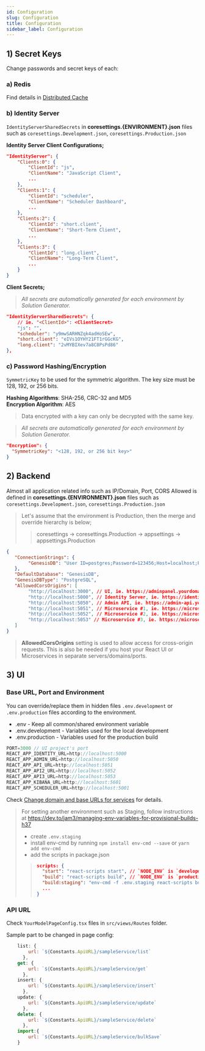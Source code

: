 ```yaml
---
id: Configuration
slug: Configuration
title: Configuration
sidebar_label: Configuration
---
```

## 1) Secret Keys

Change passwords and secret keys of each:

### a) Redis

Find details in [Distributed Cache](Distributed_Cache.md)

### b) Identity Server

`IdentityServerSharedSecrets` in **coresettings.{ENVIRONMENT}.json** files such as `coresettings.Development.json`, `coresettings.Production.json`

**Identity Server Client Configurations;**

```json title="IdentityServer/appsettings.json"
"IdentityServer": {
    "Clients:0": {
        "ClientId": "js",
        "ClientName": "JavaScript Client",
        ...
    },
    "Clients:1": {
        "ClientId": "scheduler",
        "ClientName": "Scheduler Dashboard",
        ...
    },
    "Clients:2": {
        "ClientId": "short.client",
        "ClientName": "Short-Term Client",
        ...
    },
    "Clients:3": {
        "ClientId": "long.client",
        "ClientName": "Long-Term Client",
        ...
    }
}
```

**Client Secrets;**

> *All secrets are automatically generated for each environment by Solution Generator.*

```json title="Base/CoreSvc/coresettings.{ENVIRONMENT}.json"
"IdentityServerSharedSecrets": {
    // ie. "<ClientId>": <ClientSecret>
    "js": "",
    "scheduler": "y9mwSARHNZqk4adHoSEw",
    "short.client": "eIVs1OYHY21FT1rGGcKG",
    "long.client": "2vMYBIXev7a8C8PsPd86"
},
```

### c) Password Hashing/Encryption

`SymmetricKey` to be used for the symmetric algorithm. The key size must be 128, 192, or 256 bits.

**Hashing Algorithms**: SHA-256, CRC-32 and MD5 <br>
**Encryption Algorithm**: AES

> Data encrypted with a key can only be decrypted with the same key.

> *All secrets are automatically generated for each environment by Solution Generator.*

```json title="Base/CoreSvc/coresettings.{ENVIRONMENT}.json"
"Encryption": {
  "SymmetricKey": "<128, 192, or 256 bit key>"
}
```

## 2) Backend

Almost all application related info such as IP/Domain, Port, CORS Allowed is defined in **coresettings.{ENVIRONMENT}.json** files such as `coresettings.Development.json`, `coresettings.Production.json`

> Let's assume that the environment is Production, then the merge and override hierarchy is below;
>> coresettings -> coresettings.Production -> appsettings -> appsettings.Production

```json title="Base/CoreSvc/coresettings.{ENVIRONMENT}.json"
{
   "ConnectionStrings": {
        "GenesisDB": "User ID=postgres;Password=123456;Host=localhost;Port=5432;Database=GENESIS_DB;"
   },
   "DefaultDatabase": "GenesisDB",
   "GenesisDBType": "PostgreSQL",
   "AllowedCorsOrigins": [
        "http://localhost:3000", // UI, ie. https://adminpanel.yourdomain.com
        "http://localhost:5000", // Identity Server, ie. https://identityserver.yourdomain.com
        "http://localhost:5050", // Admin API, ie. https://admin-api.yourdomain.com
        "http://localhost:5051", // Microservice #1, ie. https://microservice1-api.yourdomain.com
        "http://localhost:5052", // Microservice #2, ie. https://microservice2-api.yourdomain.com
        "http://localhost:5053" // Microservice #3, ie. https://microservice3-api.yourdomain.com
   ]
}
```

> **AllowedCorsOrigins** setting is used to allow access for cross-origin requests. This is also be needed if you host your React UI or Microservices in separate servers/domains/ports.

## 3) UI

### Base URL, Port and Environment

You can override/replace them in hidden files `.env.development` or `.env.production` files according to the environment.
- .env - Keep all common/shared environment variable
- .env.development - Variables used for the local development
- .env.production - Variables used for the production build

```js
PORT=3000 // UI project's port
REACT_APP_IDENTITY_URL=http://localhost:5000
REACT_APP_ADMIN_URL=http://localhost:5050
REACT_APP_API_URL=http://localhost:5051
REACT_APP_API2_URL=http://localhost:5052
REACT_APP_API3_URL=http://localhost:5053
REACT_APP_KIBANA_URL=http://localhost:5601
REACT_APP_SCHEDULER_URL=http://localhost:5001
```

Check [Change domain and base URLs for services](FAQ/FAQ_About_UI.md#domains-and-base-urls-for-services) for details.

> For setting another environment such as Staging, follow instructions at https://dev.to/jam3/managing-env-variables-for-provisional-builds-h37
> - create `.env.staging`
> - install env-cmd by running `npm install env-cmd --save` or `yarn add env-cmd`
> - add the scripts in package.json
>>
>> ```json
>> scripts: {
>>   "start": "react-scripts start", // `NODE_ENV` is `development`
>>   "build": "react-scripts build", // `NODE_ENV` is `production`
>>   "build:staging": "env-cmd -f .env.staging react-scripts build", // `NODE_ENV` is `staging`
>>   ...
>> }
>> ```

### API URL

Check `YourModelPageConfig.tsx` files in `src/views/Routes` folder.

Sample part to be changed in page config:

```js
	list: {
        url: `${Constants.ApiURL}/sampleService/list`
      },
    get: {
        url: `${Constants.ApiURL}/sampleService/get`
      },
    insert: {
        url: `${Constants.ApiURL}/sampleService/insert`
      },
    update: {
        url: `${Constants.ApiURL}/sampleService/update`
      },
    delete: {
        url: `${Constants.ApiURL}/sampleService/delete`
      },
	import:{
		url: `${Constants.ApiURL}/sampleService/bulkSave`
	}
```
